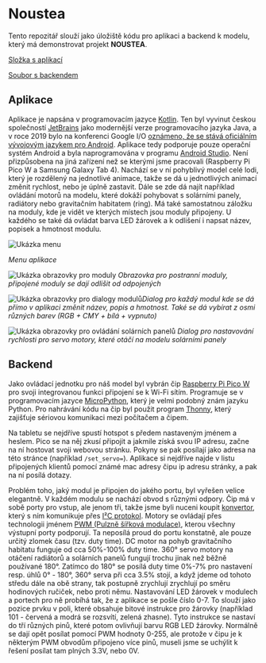 
# Noustea
Tento repozitář slouží jako úložiště kódu pro aplikaci a backend k modelu, který má demonstrovat projekt **NOUSTEA**. 

[Složka s aplikací](/app/src/main)

[Soubor s backendem](BACKEND.py)

## Aplikace
Aplikace je napsána v programovacím jazyce [Kotlin](https://kotlinlang.org/). Ten byl vyvinut českou společností [JetBrains](https://www.jetbrains.com/) jako modernější verze programovacího jazyka Java, a v roce 2019 bylo na konferenci Google I/O [oznámeno, že se stává oficiálním vývojovým jazykem pro Android](https://android-developers.googleblog.com/2017/05/google-io-2017-empowering-developers-to.html). Aplikace tedy podporuje pouze operační systém Android a byla naprogramována v programu [Android Studio](https://developer.android.com/studio). Není přizpůsobena na jiná zařízení než se kterými jsme pracovali (Raspberry Pi Pico W a Samsung Galaxy Tab 4). Nachází se v ní pohyblivý model celé lodi, který je rozdělený na jednotlivé animace, takže se dá u jednotlivých animací změnit rychlost, nebo je úplně zastavit. Dále se zde dá najít například ovládání motorů na modelu, které dokáží pohybovat s solárními panely, radiátory nebo gravitačním habitatem (ring). Má také samostatnou záložku na moduly, kde je vidět ve kterých místech jsou moduly připojeny. U každého se také dá ovládat barva LED žárovek a k odlišení i napsat název, popisek a hmotnost modulu. 

![Ukázka menu](https://i.imgur.com/hKCBdIJ.png)

*Menu aplikace*

![Ukázka obrazovky pro moduly](https://i.imgur.com/JAkXEam.png)
*Obrazovka pro postranní moduly, připojené moduly se dají odlišit od odpojených*

![Ukázka obrazovky pro dialogy modulů](https://i.imgur.com/7EfJSMF.png)*Dialog pro každý modul kde se dá přímo v aplikaci změnit název, popis a hmotnost. Také se dá vybírat z osmi různých barev (RGB + CMY + bílá + vypnuto)*

![Ukázka obrazovky pro ovládání solárních panelů](https://i.imgur.com/aOGMTPN.png)
*Dialog pro nastavování rychlosti pro servo motory, které otáčí na modelu solárními panely*

## Backend
Jako ovládací jednotku pro náš model byl vybrán čip [Raspberry Pi Pico W](https://rpishop.cz/jako-picorp2040/5073-raspberry-pi-pico-w-5056561803173.html) pro svoji integrovanou funkci připojení se k Wi-Fi sítím. Programuje se v programovacím jazyce [MicroPython](https://micropython.org/), který je velmi podobný znám jazyku Python. Pro nahrávání kódu na čip byl použit program [Thonny](https://thonny.org/), který zajišťuje sériovou komunikaci mezi počítačem a čipem. 

Na tabletu se nejdříve spustí hotspot s předem nastaveným jménem a heslem. Pico se na něj zkusí připojit a jakmile získá svou IP adresu, začne na ní hostovat svoji webovou stránku. Pokyny se pak posílají jako adresa na této stránce (například `/set_servo=`). Aplikace si nejdříve najde v listu připojených klientů pomocí známé mac adresy čipu ip adresu stránky, a pak na ní posílá dotazy. 	

Problém toho, jaký modul je připojen do jakého portu, byl vyřešen velice elegantně. V každém modulu se nachází obvod s různými odpory. Čip má v sobě porty pro vstup, ale jenom tři, takže jsme byli nuceni koupit [konvertor](https://www.adafruit.com/product/1083), který s ním komunikuje přes [I²C protokol](https://cs.wikipedia.org/wiki/I%C2%B2C). Motory se ovládají přes technologii jménem [PWM (Pulzně šířková modulace)](https://cs.wikipedia.org/wiki/Pulzn%C4%9B_%C5%A1%C3%AD%C5%99kov%C3%A1_modulace), kterou všechny výstupní porty podporují. Ta neposílá proud do portu konstatně, ale pouze určitý zlomek času (tzv. duty time). DC motor na pohyb gravitačního habitatu funguje od cca 50%-100% duty time. 360° servo motory na otáčení radiátorů a solárních panelů fungují trochu jinak než běžně používané 180°. Zatímco do 180° se posílá duty time 0%-7% pro nastavení resp. úhlů 0° - 180°, 360° serva při cca 3.5% stojí, a když jdeme od tohoto středu dále na obě strany, tak postupně zrychlují zrychlují po směru hodinových ručiček, nebo proti němu.
Nastavování LED žárovek v modulech a portech pro ně probíhá tak, že z aplikace se pošle číslo 0-7. To slouží jako pozice prvku v poli, které obsahuje bitové instrukce pro žárovky (například 101 - červená a modrá se rozsvítí, zelená zhasne). Tyto instrukce se nastaví do tří různých pinů, které potom ovlivňují barvu RGB LED žárovky. Normálně se dají opět posílat pomocí PWM hodnoty 0-255, ale protože v čipu je k některým PWM obvodům připojeno více pinů, museli jsme se uchýlit k řešení posílat tam plných 3.3V, nebo 0V.
